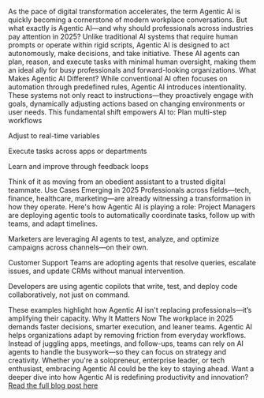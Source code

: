 
As the pace of digital transformation accelerates, the term Agentic AI is quickly becoming a cornerstone of modern workplace conversations. But what exactly is Agentic AI—and why should professionals across industries pay attention in 2025?
Unlike traditional AI systems that require human prompts or operate within rigid scripts, Agentic AI is designed to act autonomously, make decisions, and take initiative. These AI agents can plan, reason, and execute tasks with minimal human oversight, making them an ideal ally for busy professionals and forward-looking organizations.
What Makes Agentic AI Different?
While conventional AI often focuses on automation through predefined rules, Agentic AI introduces intentionality. These systems not only react to instructions—they proactively engage with goals, dynamically adjusting actions based on changing environments or user needs.
This fundamental shift empowers AI to:
Plan multi-step workflows


Adjust to real-time variables


Execute tasks across apps or departments


Learn and improve through feedback loops


Think of it as moving from an obedient assistant to a trusted digital teammate.
Use Cases Emerging in 2025
Professionals across fields—tech, finance, healthcare, marketing—are already witnessing a transformation in how they operate. Here's how Agentic AI is playing a role:
Project Managers are deploying agentic tools to automatically coordinate tasks, follow up with teams, and adapt timelines.


Marketers are leveraging AI agents to test, analyze, and optimize campaigns across channels—on their own.


Customer Support Teams are adopting agents that resolve queries, escalate issues, and update CRMs without manual intervention.


Developers are using agentic copilots that write, test, and deploy code collaboratively, not just on command.


These examples highlight how Agentic AI isn't replacing professionals—it’s amplifying their capacity.
Why It Matters Now
The workplace in 2025 demands faster decisions, smarter execution, and leaner teams. Agentic AI helps organizations adapt by removing friction from everyday workflows. Instead of juggling apps, meetings, and follow-ups, teams can rely on AI agents to handle the busywork—so they can focus on strategy and creativity.
Whether you're a solopreneur, enterprise leader, or tech enthusiast, embracing Agentic AI could be the key to staying ahead.
Want a deeper dive into how Agentic AI is redefining productivity and innovation?
<a href="https://agamitechnologies.com/blog/decoding-agentic-ai-the-2025-professionals-guide">Read the full blog post here</a>
